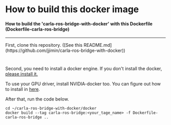 # How to build this docker image
#### How to build the 'carla-ros-bridge-with-docker' with this Dockerfile (Dockerfile-carla-ros-bridge)
<hr/>
First, clone this repository. ([See this README.md](https://github.com/jjimin/carla-ros-bridge-with-docker))  

#
Second, you need to install a docker engine. If you don't install the docker, [please install it.](https://docs.docker.com/install/linux/docker-ce/ubuntu/)

To use your GPU driver, install NVIDIA-docker too. You can figure out how to install in [here](https://github.com/NVIDIA/nvidia-docker.git).

After that, run the code below.
```
cd ~/carla-ros-bridge-with-docker/docker
docker build --tag carla-ros-bridge:<your_tage_name> -f Dockerfile-carla-ros-bridge ..
```
